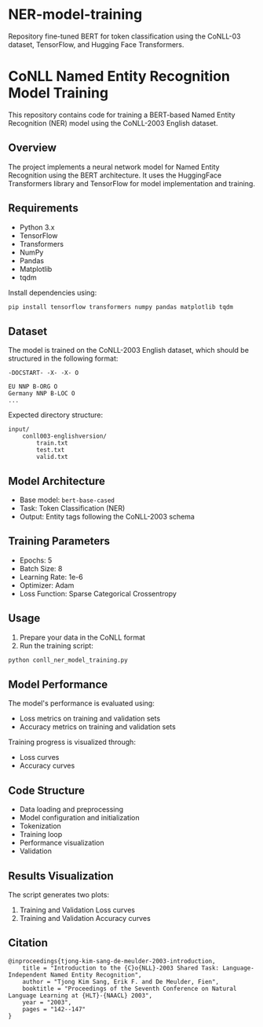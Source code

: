 # NER-model-training
Repository fine-tuned BERT for token classification using the CoNLL-03 dataset, TensorFlow, and Hugging Face Transformers.

# CoNLL Named Entity Recognition Model Training

This repository contains code for training a BERT-based Named Entity Recognition (NER) model using the CoNLL-2003 English dataset.

## Overview

The project implements a neural network model for Named Entity Recognition using the BERT architecture. It uses the HuggingFace Transformers library and TensorFlow for model implementation and training.

## Requirements

- Python 3.x
- TensorFlow
- Transformers
- NumPy
- Pandas
- Matplotlib
- tqdm

Install dependencies using:
```bash
pip install tensorflow transformers numpy pandas matplotlib tqdm
```

## Dataset

The model is trained on the CoNLL-2003 English dataset, which should be structured in the following format:
```
-DOCSTART- -X- -X- O

EU NNP B-ORG O
Germany NNP B-LOC O
...
```

Expected directory structure:
```
input/
    conll003-englishversion/
        train.txt
        test.txt
        valid.txt
```

## Model Architecture

- Base model: `bert-base-cased`
- Task: Token Classification (NER)
- Output: Entity tags following the CoNLL-2003 schema

## Training Parameters

- Epochs: 5
- Batch Size: 8
- Learning Rate: 1e-6
- Optimizer: Adam
- Loss Function: Sparse Categorical Crossentropy

## Usage

1. Prepare your data in the CoNLL format
2. Run the training script:
```python
python conll_ner_model_training.py
```

## Model Performance

The model's performance is evaluated using:
- Loss metrics on training and validation sets
- Accuracy metrics on training and validation sets

Training progress is visualized through:
- Loss curves
- Accuracy curves

## Code Structure

- Data loading and preprocessing
- Model configuration and initialization
- Tokenization
- Training loop
- Performance visualization
- Validation

## Results Visualization

The script generates two plots:
1. Training and Validation Loss curves
2. Training and Validation Accuracy curves

## Citation

```
@inproceedings{tjong-kim-sang-de-meulder-2003-introduction,
    title = "Introduction to the {C}o{NLL}-2003 Shared Task: Language-Independent Named Entity Recognition",
    author = "Tjong Kim Sang, Erik F. and De Meulder, Fien",
    booktitle = "Proceedings of the Seventh Conference on Natural Language Learning at {HLT}-{NAACL} 2003",
    year = "2003",
    pages = "142--147"
}
```
